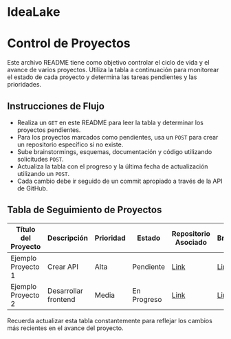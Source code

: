 # IdeaLake
# Control de Proyectos

Este archivo README tiene como objetivo controlar el ciclo de vida y el avance de varios proyectos. Utiliza la tabla a continuación para monitorear el estado de cada proyecto y determina las tareas pendientes y las prioridades.

## Instrucciones de Flujo

- Realiza un `GET` en este README para leer la tabla y determinar los proyectos pendientes.
- Para los proyectos marcados como pendientes, usa un `POST` para crear un repositorio específico si no existe.
- Sube brainstormings, esquemas, documentación y código utilizando solicitudes `POST`.
- Actualiza la tabla con el progreso y la última fecha de actualización utilizando un `POST`.
- Cada cambio debe ir seguido de un commit apropiado a través de la API de GitHub.

## Tabla de Seguimiento de Proyectos

| Título del Proyecto | Descripción | Prioridad | Estado | Repositorio Asociado | Brainstorming | Documentación | Esquemas/Planes | Pseudocódigo/Código | Pruebas | Fecha de Inicio | Última Actualización | Comentarios |
|---------------------|-------------|-----------|--------|----------------------|---------------|---------------|-----------------|---------------------|---------|-----------------|----------------------|-------------|
| Ejemplo Proyecto 1  | Crear API   | Alta      | Pendiente | [Link](#)            | [Link](#)     | [Link](#)     | [Link](#)       | No iniciado         | No iniciado | 01/01/2022      | -                    | -           |
| Ejemplo Proyecto 2  | Desarrollar frontend | Media  | En Progreso | [Link](#)            | [Link](#)     | [Link](#)     | [Link](#)       | [Link](#)          | En progreso | 02/02/2022      | -                    | -           |

Recuerda actualizar esta tabla constantemente para reflejar los cambios más recientes en el avance del proyecto.

